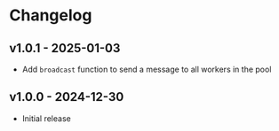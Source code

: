 # Changelog

## v1.0.1 - 2025-01-03

- Add `broadcast` function to send a message to all workers in the pool

## v1.0.0 - 2024-12-30

- Initial release
